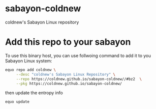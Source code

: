 # sabayon-coldnew
coldnew's Sabayon Linux repository

# Add this repo to your sabayon

To use this binary host, you can use follwoing command to add it to you Sabayon Linux system:

```sh
equo repo add coldnew \
     --desc "coldnew's Sabayon Linux Repository" \
     --repo https://coldnew.github.io/sabayon-coldnew//#bz2  \
     --pkg https://coldnew.github.io/sabayon-coldnew/
```

then update the entropy info

```sh
equo update
```


